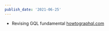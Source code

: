 ```yaml
---
publish_date: '2021-06-25'
---
```


- Revising GQL fundamental [howtographql.com](https://www.howtographql.com/)
